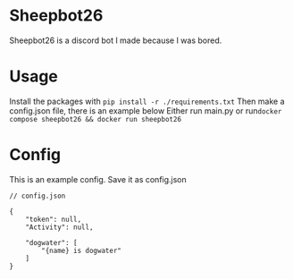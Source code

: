 # Sheepbot26
Sheepbot26 is a discord bot I made because I was bored.

# Usage
Install the packages with ```pip install -r ./requirements.txt```
Then make a config.json file, there is an example below
Either run main.py or run```docker compose sheepbot26 && docker run sheepbot26```

# Config
This is an example config. Save it as config.json
```
// config.json

{
	"token": null,
	"Activity": null,

	"dogwater": [
		"{name} is dogwater"
	]
}
```
